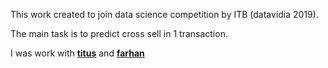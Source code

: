 This work created to join data science competition by ITB (datavidia 2019).

The main task is to predict cross sell in 1 transaction.

I was work with **[titus](https://github.com/tituschristian)** and **[farhan](https://github.com/FarhanSetyaD)**
